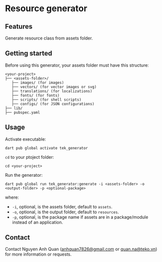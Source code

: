 # Resource generator

## Features

Generate resource class from assets folder.

## Getting started

Before using this generator, your assets folder must have this structure:<br>
```
<your-project>
├── <assets-folder>/
   ├── images/ (for images)
   ├── vectors/ (for vector images or svg)
   ├── translations/ (for localizations)
   ├── fonts/ (for fonts)
   ├── scripts/ (for shell scripts)
   ├── configs/ (for JSON configurations)
├── lib/
├── pubspec.yaml
```

## Usage

Activate executable:<br>
```
dart pub global activate tek_generator
```

`cd` to your ptoject folder:
```
cd <your-project>
```

Run the generator:
```
dart pub global run tek_generator:generate -i <assets-folder> -o <output-folder> -p <optional-package>
```
where:
- `-i`, optional, is the assets folder, default to `assets`.
- `-o`, optional, is the output folder, default to `resources`.
- `-p`, optional, is the package name if assets are in a package/module instead of an application.

## Contact

Contact Nguyen Anh Quan (anhquan7826@gmail.com or quan.na@teko.vn) for more information or requests.
